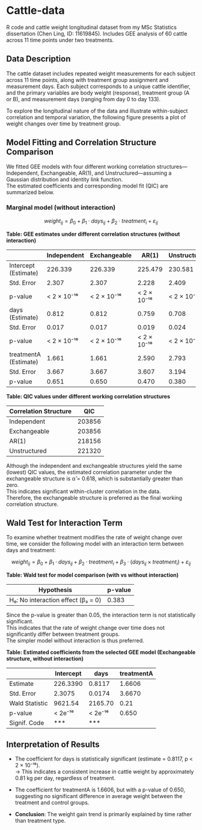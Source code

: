 # Cattle-data
R code and cattle weight longitudinal dataset from my MSc Statistics dissertation (Chen Ling, ID: 11619845). Includes GEE analysis of 60 cattle across 11 time points under two treatments.

## Data Description 
The cattle dataset includes repeated weight measurements for each subject across 11 time points, along with treatment group assignment and measurement days. Each subject corresponds to a unique cattle identifier, and the primary variables are body weight (response), treatment group (A or B), and measurement days (ranging from day 0 to day 133).  

To explore the longitudinal nature of the data and illustrate within-subject correlation and temporal variation, the following figure presents a plot of weight changes over time by treatment group.

## Model Fitting and Correlation Structure Comparison
We fitted GEE models with four different working correlation structures—Independent, Exchangeable, AR(1), and Unstructured—assuming a Gaussian distribution and identity link function.  
The estimated coefficients and corresponding model fit (QIC) are summarized below.

### Marginal model (without interaction)

$$
weight_{ij} = \beta_0 + \beta_1 \cdot days_{ij} + \beta_2 \cdot treatment_i + \varepsilon_{ij}
$$


**Table: GEE estimates under different correlation structures (without interaction)**

|                         | Independent | Exchangeable | AR(1)  | Unstructured |
|-------------------------|-------------|--------------|--------|--------------|
| Intercept (Estimate)    | 226.339     | 226.339      | 225.479| 230.581      |
| Std. Error              | 2.307       | 2.307        | 2.228  | 2.409        |
| p-value                 | < 2 × 10⁻¹⁶ | < 2 × 10⁻¹⁶ | < 2 × 10⁻¹⁶ | < 2 × 10⁻¹⁶ |
| days (Estimate)         | 0.812       | 0.812        | 0.759  | 0.708        |
| Std. Error              | 0.017       | 0.017        | 0.019  | 0.024        |
| p-value                 | < 2 × 10⁻¹⁶ | < 2 × 10⁻¹⁶ | < 2 × 10⁻¹⁶ | < 2 × 10⁻¹⁶ |
| treatmentA (Estimate)   | 1.661       | 1.661        | 2.590  | 2.793        |
| Std. Error              | 3.667       | 3.667        | 3.607  | 3.194        |
| p-value                 | 0.651       | 0.650        | 0.470  | 0.380        |

**Table: QIC values under different working correlation structures**

| Correlation Structure | QIC    |
|-----------------------|--------|
| Independent           | 203856 |
| Exchangeable          | 203856 |
| AR(1)                 | 218156 |
| Unstructured          | 221320 |

Although the independent and exchangeable structures yield the same (lowest) QIC values, the estimated correlation parameter under the exchangeable structure is α̂ = 0.618, which is substantially greater than zero.  
This indicates significant within-cluster correlation in the data.  
Therefore, the exchangeable structure is preferred as the final working correlation structure.

## Wald Test for Interaction Term
To examine whether treatment modifies the rate of weight change over time, we consider the following model with an interaction term between days and treatment:

$$
weight_{ij} = \beta_0 + \beta_1 \cdot days_{ij} + \beta_2 \cdot treatment_i + 
\beta_3 \cdot (days_{ij} \times treatment_i) + \varepsilon_{ij}
$$

**Table: Wald test for model comparison (with vs without interaction)**

| Hypothesis                              | p-value |
|-----------------------------------------|---------|
| H₀: No interaction effect (β₃ = 0)      | 0.383   |

Since the p-value is greater than 0.05, the interaction term is not statistically significant.  
This indicates that the rate of weight change over time does not significantly differ between treatment groups.  
The simpler model without interaction is thus preferred.

**Table: Estimated coefficients from the selected GEE model (Exchangeable structure, without interaction)**

|                | Intercept | days   | treatmentA |
|----------------|-----------|--------|------------|
| Estimate       | 226.3390  | 0.8117 | 1.6606     |
| Std. Error     | 2.3075    | 0.0174 | 3.6670     |
| Wald Statistic | 9621.54   | 2165.70| 0.21       |
| p-value        | < 2e⁻¹⁶   | < 2e⁻¹⁶| 0.650      |
| Signif. Code   | ***       | ***    |            |

## Interpretation of Results
- The coefficient for days is statistically significant (estimate = 0.8117, p < 2 × 10⁻¹⁶).  
  → This indicates a consistent increase in cattle weight by approximately 0.81 kg per day, regardless of treatment.  

- The coefficient for treatmentA is 1.6606, but with a p-value of 0.650, suggesting no significant difference in average weight between the treatment and control groups.  

- **Conclusion**: The weight gain trend is primarily explained by time rather than treatment type.
